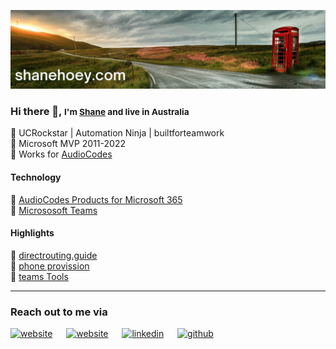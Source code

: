 [![header for shanehoey.com](./assets/header.png)](https://shanehoey.com/)

### Hi there 👋, <small> I'm [Shane](https://shanehoey.com/) and live in Australia </small>

🔵 UCRockstar | Automation Ninja | builtforteamwork  
🔵 Microsoft MVP 2011-2022  
🔵 Works for [AudioCodes](https://audiocodes.com)  

<!-- Highlights -->
#### Technology

🔵 [AudioCodes Products for Microsoft 365](https://www.audiocodes.com/solutions-products/products/products-for-microsoft-365/)  
🔵 [Micrososoft Teams](https://docs.microsoft.com/en-us/microsoftteams/)  

<!-- Highlights -->
#### Highlights

🔵 [directrouting.guide]()  
🔵 [phone provission]()  
🔵 [teams Tools]()  

<!-- Social -->
<hr/>
<p align="center">
<h3>Reach out to me via</h3>
<a href="https://shanehoey.com/"><img src = "https://img.icons8.com/external-others-iconmarket/30/FFFFFF/external-home-essential-others-iconmarket-4.png" alt = "website"></a>
&#8195;
<a href="https://twitter.com/shanehoey"><img src = "https://img.icons8.com/ios-glyphs/30/FFFFFF/twitter--v1.png" alt = "website"></a>
&#8195;
<a href="https://www.linkedin.com.au/in/shanehoey"><img src = "https://img.icons8.com/ios-filled/30/FFFFFF/linkedin.png" alt = "linkedin"></a>
&#8195;
<a href="https://www.github.com/shanehoey/"><img src = "https://img.icons8.com/ios-filled/30/FFFFFF/github.png" alt = "github"></a>
</p>
